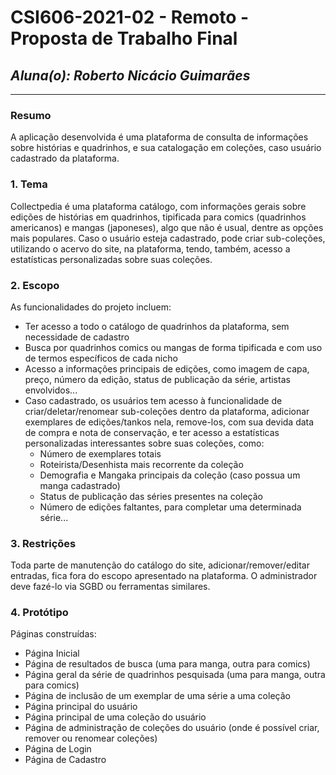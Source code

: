 # **CSI606-2021-02 - Remoto - Proposta de Trabalho Final**

## *Aluna(o): Roberto Nicácio Guimarães*

--------------

<!-- Descrever um resumo sobre o trabalho. -->

### Resumo

  A aplicação desenvolvida é uma plataforma de consulta de informações sobre histórias e quadrinhos, e sua catalogação em coleções, caso usuário cadastrado da plataforma.

<!-- Apresentar o tema. -->
### 1. Tema

  Collectpedia é uma plataforma catálogo, com informações gerais sobre edições de histórias em quadrinhos, tipificada para comics (quadrinhos americanos) e mangas (japoneses), algo que não é usual, dentre as opções mais populares. Caso o usuário esteja cadastrado, pode criar sub-coleções, utilizando o acervo do site, na plataforma, tendo, também, acesso a estatísticas personalizadas sobre suas coleções.

<!-- Descrever e limitar o escopo da aplicação. -->
### 2. Escopo

  As funcionalidades do projeto incluem:
  - Ter acesso a todo o catálogo de quadrinhos da plataforma, sem necessidade de cadastro
  - Busca por quadrinhos comics ou mangas de forma tipificada e com uso de termos específicos de cada nicho
  - Acesso a informações principais de edições, como imagem de capa, preço, número da edição, status de publicação da série, artistas envolvidos...
  - Caso cadastrado, os usuários tem acesso à funcionalidade de criar/deletar/renomear sub-coleções dentro da plataforma, adicionar exemplares de edições/tankos nela, remove-los, com sua devida data de compra e nota de conservação, e ter acesso a estatísticas personalizadas interessantes sobre suas coleções, como: 
    - Número de exemplares totais
    - Roteirista/Desenhista mais recorrente da coleção
    - Demografia e Mangaka principais da coleção (caso possua um manga cadastrado)
    - Status de publicação das séries presentes na coleção
    - Número de edições faltantes, para completar uma determinada série...

<!-- Apresentar restrições de funcionalidades e de escopo. -->
### 3. Restrições

  Toda parte de manutenção do catálogo do site, adicionar/remover/editar entradas, fica fora do escopo apresentado na plataforma. O administrador deve fazé-lo via SGBD ou ferramentas similares.

<!-- Construir alguns protótipos para a aplicação, disponibilizá-los no Github e descrever o que foi considerado. //-->
### 4. Protótipo

  Páginas construídas:
  - Página Inicial
  - Página de resultados de busca (uma para manga, outra para comics)
  - Página geral da série de quadrinhos pesquisada (uma para manga, outra para comics)
  - Página de inclusão de um exemplar de uma série a uma coleção
  - Página principal do usuário
  - Página principal de uma coleção do usuário
  - Página de administração de coleções do usuário (onde é possível criar, remover ou renomear coleções)
  - Página de Login
  - Página de Cadastro

